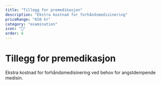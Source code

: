 ```yaml
---
title: "Tillegg for premedikasjon"
description: "Ekstra kostnad for forhåndsmedisinering"
priceRange: "650 kr"
category: "examination"
icon: "💊"
order: 6
---
```


# Tillegg for premedikasjon

Ekstra kostnad for forhåndsmedisinering ved behov for angstdempende medisin.